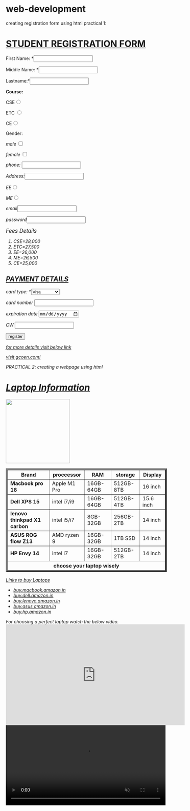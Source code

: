 # web-development
creating  registration form using html
practical 1:
<!DOCTYPE html>
<html>
<body>
<u><h1> STUDENT REGISTRATION FORM </h1></u>
<form>
<p> First Name: *<input type="text" ></p>
<p>Middle Name: *<input type="text"></p>
<p>Lastname:*<input type="text"></p>
<p><b>Course:</b></p>
<p>CSE<input type="radio"></p>
<p>ETC <input type="radio"></p>
<p>CE<input type="radio"></p>
<p>Gender:</p>
<p><i>male <input type="checkbox"></p>
<p>female <input type="checkbox" ><i></p>
<p>phone: <input type="text"></p> <p>Address:<input type="text"></p>
<p>EE<input type="radio"></p>
<p>ME<input type="radio"></p>
<p>email<input type="text"></p>
<p>password<input type="text"></p>
<big><h>Fees Details</h></big>
<ol><li> CSE=28,000</li>
<li>ETC=27,500</li>
<li>EE=26,000</li>
<li>ME=26,500</li>
<li>CE=25,000</li></ol>
<u><h2>PAYMENT DETAILS</h2></u>
<p><em> card type: *<select name="card type" id="card type"></em>
<option value="visa">Visa</option>
<option value="rupay">Rupay</option>
<option value ="mastercard">mastercard</option> </select> </p>
<p>card number <input type="number"
name="card number" id="card number"></p>
<p>expiration date <input type ="date"></p> <p>CW <input type ="number"></p>
<input type="button" value ="register">
<p><u>for more details visit below link</u></p>
<p><a href="https://www.gcoen.com/">visit gcoen.com!</a></p>
</form>
</body>
</html>

PRACTICAL 2:
creating a webpage using html
<!DOCTYPE>
<html>
<body>
<h1><u>Laptop Information</u></h1>
<img src="C:\Users\bande\OneDrive\Documents\Desktop\wdt\laptop.avif"
salt ="This is Image" width="200">
<table border="5">
<thead>
<tr>
<th>Brand </th>
<th>proccessor</th>
<th>RAM</th>
<th>storage</th>
<th>Display</th> 
</tr>
</thead>
<tbody>
<tr>
<td><b>Macbook pro 16</b></td>
<td>Apple M1 Pro</td>
<td>16GB-64GB</td>
<td> 512GB-8TB</td>
<td>16 inch </td>
</tr>
<tr>
<td><b>Dell XPS 15</b></td>
<td> intel i7/i9</td>
<td>16GB-64GB</td>
<td>512GB-4TB</tb>
<td>15.6 inch</td>
</tr>
<tr>
<td><b> lenovo thinkpad X1 carbon</b></td>
<td>intel i5/i7</td>
<td>8GB-32GB</td>
<td>256GB-2TB</tb>
<td>14 inch</td>
</tr>
<tr>
<td><b>ASUS ROG flow Z13</b></td>
<td>AMD ryzen 9</td>
<td>16GB-32GB</td>
<td>1TB SSD</tb>
<td>14 inch</td>
</tr>
<tr>
<td><b>HP Envy 14</b></td>
<td>intel i7</td>
<td>16GB-32GB</td>
<td>512GB-2TB</tb>
<td>14 inch</td>
</tr>
</tbody>
<tfoot>
<tr>
<th row span ="2" colspan="5"> choose your laptop wisely</th>
</table>
<nav>
<h><u>Links to buy Laptops</u></h>
<ul>
<li><a href="#">buy.macbook.amazon.in</a></li>
<li><a href="#">buy.dell.amazon.in</a></li>
<li><a href="#">buy.lenovo.amazon.in</a></li>
<li><a href="#">buy.asus.amazon.in</a></li>
<li><a href="#">buy.hp.amazon.in</a></li></ul>
</nav>
</tfoot>
<aside><i>For choosing a perfect laptop watch the below video. </i></aside>
<iframe width="560" height="315" src="https://www.youtube.com
/embed/Y0tYtatquj8?si=Secm7RQyjP2keJmQ"
 title="YouTube video player"
 frameborder="0" allow="accelerometer; autoplay; clipboard-write;
 encrypted-media; gyroscope; picture-in-picture;
 web-share" referrerpolicy="strict-origin-when-cross-origin" 
allowfullscreen></iframe>
<video autoplay muted controls src="https://videos.pexels.com/video-files/
946146/946146-hd_1920_1080_30fps.mp4" width="500"></video>
</body>
</html>
